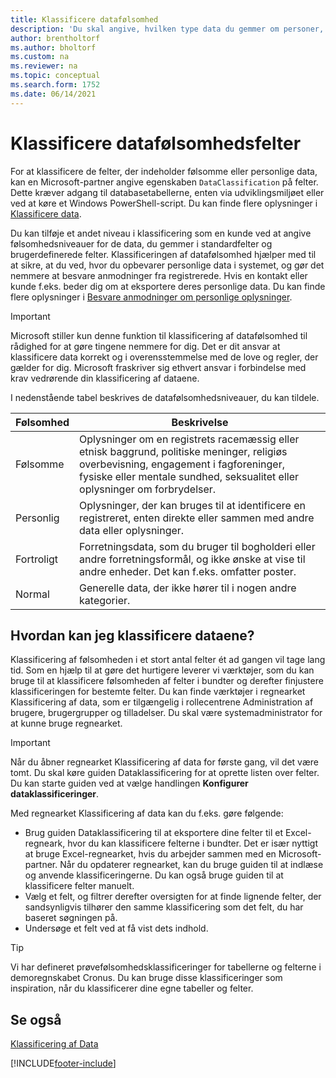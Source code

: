 ```yaml
---
title: Klassificere datafølsomhed
description: 'Du skal angive, hvilken type data du gemmer om personer, så du kan besvare anmodninger fra dataemnet.'
author: brentholtorf
ms.author: bholtorf
ms.custom: na
ms.reviewer: na
ms.topic: conceptual
ms.search.form: 1752
ms.date: 06/14/2021
---
```


# <a name="classifying-data-sensitivity-fields"></a><a name="classifying-data-sensitivity-fields"></a><a name="classifying-data-sensitivity-fields"></a>Klassificere datafølsomhedsfelter
For at klassificere de felter, der indeholder følsomme eller personlige data, kan en Microsoft-partner angive egenskaben ```DataClassification``` på felter. Dette kræver adgang til databasetabellerne, enten via udviklingsmiljøet eller ved at køre et Windows PowerShell-script. Du kan finde flere oplysninger i [Klassificere data](/dynamics365/business-central/dev-itpro/developer/devenv-classifying-data).  

Du kan tilføje et andet niveau i klassificering som en kunde ved at angive følsomhedsniveauer for de data, du gemmer i standardfelter og brugerdefinerede felter. Klassificeringen af datafølsomhed hjælper med til at sikre, at du ved, hvor du opbevarer personlige data i systemet, og gør det nemmere at besvare anmodninger fra registrerede. Hvis en kontakt eller kunde f.eks. beder dig om at eksportere deres personlige data. Du kan finde flere oplysninger i [Besvare anmodninger om personlige oplysninger](admin-responding-to-requests-about-personal-data.md).

> [!Important]
> Microsoft stiller kun denne funktion til klassificering af datafølsomhed til rådighed for at gøre tingene nemmere for dig. Det er dit ansvar at klassificere data korrekt og i overensstemmelse med de love og regler, der gælder for dig. Microsoft fraskriver sig ethvert ansvar i forbindelse med krav vedrørende din klassificering af dataene.  

I nedenstående tabel beskrives de datafølsomhedsniveauer, du kan tildele.

|Følsomhed|Beskrivelse|
|----|----|
|Følsomme | Oplysninger om en registrets racemæssig eller etnisk baggrund, politiske meninger, religiøs overbevisning, engagement i fagforeninger, fysiske eller mentale sundhed, seksualitet eller oplysninger om forbrydelser. |
|Personlig | Oplysninger, der kan bruges til at identificere en registreret, enten direkte eller sammen med andre data eller oplysninger.|
|Fortroligt | Forretningsdata, som du bruger til bogholderi eller andre forretningsformål, og ikke ønske at vise til andre enheder. Det kan f.eks. omfatter poster.|
|Normal | Generelle data, der ikke hører til i nogen andre kategorier.|

## <a name="how-do-i-classify-my-data"></a><a name="how-do-i-classify-my-data"></a><a name="how-do-i-classify-my-data"></a>Hvordan kan jeg klassificere dataene?

Klassificering af følsomheden i et stort antal felter ét ad gangen vil tage lang tid. Som en hjælp til at gøre det hurtigere leverer vi værktøjer, som du kan bruge til at klassificere følsomheden af felter i bundter og derefter finjustere klassificeringen for bestemte felter. Du kan finde værktøjer i regnearket Klassificering af data, som er tilgængelig i rollecentrene Administration af brugere, brugergrupper og tilladelser. Du skal være systemadministrator for at kunne bruge regnearket.

> [!Important]
> Når du åbner regnearket Klassificering af data for første gang, vil det være tomt. Du skal køre guiden Dataklassificering for at oprette listen over felter. Du kan starte guiden ved at vælge handlingen **Konfigurer dataklassificeringer**.

Med regnearket Klassificering af data kan du f.eks. gøre følgende:  

* Brug guiden Dataklassificering til at eksportere dine felter til et Excel-regneark, hvor du kan klassificere felterne i bundter. Det er især nyttigt at bruge Excel-regnearket, hvis du arbejder sammen med en Microsoft-partner. Når du opdaterer regnearket, kan du bruge guiden til at indlæse og anvende klassificeringerne. Du kan også bruge guiden til at klassificere felter manuelt.  
* Vælg et felt, og filtrer derefter oversigten for at finde lignende felter, der sandsynligvis tilhører den samme klassificering som det felt, du har baseret søgningen på.  
* Undersøge et felt ved at få vist dets indhold.  

> [!Tip]
> Vi har defineret prøvefølsomhedsklassificeringer for tabellerne og felterne i demoregnskabet Cronus. Du kan bruge disse klassificeringer som inspiration, når du klassificerer dine egne tabeller og felter.

## <a name="see-also"></a><a name="see-also"></a><a name="see-also"></a>Se også

[Klassificering af Data](/dynamics365/business-central/dev-itpro/developer/devenv-classifying-data)  


[!INCLUDE[footer-include](includes/footer-banner.md)]
